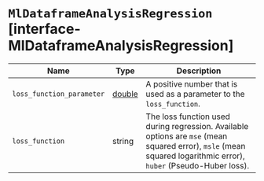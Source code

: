 # `MlDataframeAnalysisRegression` [interface-MlDataframeAnalysisRegression]

| Name | Type | Description |
| - | - | - |
| `loss_function_parameter` | [double](./double.md) | A positive number that is used as a parameter to the `loss_function`. |
| `loss_function` | string | The loss function used during regression. Available options are `mse` (mean squared error), `msle` (mean squared logarithmic error), `huber` (Pseudo-Huber loss). |
